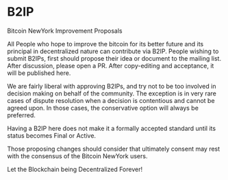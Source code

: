 # B2IP
Bitcoin NewYork Improvement Proposals

All People who hope to improve the bitcoin for its better future and its principal in decentralized nature can contribute via B2IP. 
People wishing to submit B2IPs, first should propose their idea or document to the mailing list. After discussion, please open a PR. After copy-editing and acceptance, it will be published here.

We are fairly liberal with approving B2IPs, and try not to be too involved in decision making on behalf of the community. The exception is in very rare cases of dispute resolution when a decision is contentious and cannot be agreed upon. In those cases, the conservative option will always be preferred.

Having a B2IP here does not make it a formally accepted standard until its status becomes Final or Active.

Those proposing changes should consider that ultimately consent may rest with the consensus of the Bitcoin NewYork users.

Let the Blockchain being Decentralized Forever!

